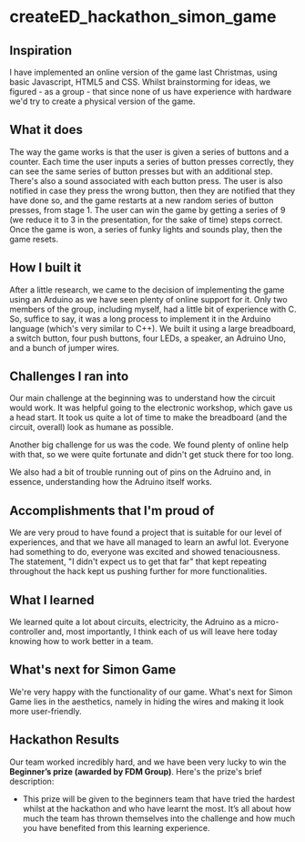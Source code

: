 # createED_hackathon_simon_game

## Inspiration
I have implemented an online version of the game last Christmas, using basic Javascript, HTML5 and CSS. Whilst brainstorming for ideas, we figured - as a group - that since none of us have experience with hardware we'd try to create a physical version of the game. 

## What it does
The way the game works is that the user is given a series of buttons and a counter. Each time the user inputs a series of button presses correctly, they can see the same series of button presses but with an additional step. There's also a sound associated with each button press. The user is also notified in case they press the wrong button, then they are notified that they have done so, and the game restarts at a new random series of button presses, from stage 1. The user can win the game by getting a series of 9 (we reduce it to 3 in the presentation, for the sake of time) steps correct. Once the game is won, a series of funky lights and sounds play, then the game resets.

## How I built it
After a little research, we came to the decision of implementing the game using an Arduino as we have seen plenty of online support for it. Only two members of the group, including myself, had a little bit of experience with C. So, suffice to say, it was a long process to implement it in the Arduino language (which's very similar to C++). 
We built it using a large breadboard, a switch button, four push buttons, four LEDs, a speaker, an Adruino Uno, and a bunch of jumper wires.

## Challenges I ran into
Our main challenge at the beginning was to understand how the circuit would work. It was helpful going to the electronic workshop, which gave us a head start. It took us quite a lot of time to make the breadboard (and the circuit, overall) look as humane as possible.

Another big challenge for us was the code. We found plenty of online help with that, so we were quite fortunate and didn't get stuck there for too long. 

We also had a bit of trouble running out of pins on the Adruino and, in essence, understanding how the Adruino itself works.

## Accomplishments that I'm proud of
We are very proud to have found a project that is suitable for our level of experiences, and that we have all managed to learn an awful lot. Everyone had something to do, everyone was excited and showed tenaciousness. The statement, "I didn't expect us to get that far" that kept repeating throughout the hack kept us pushing further for more functionalities. 

## What I learned
We learned quite a lot about circuits, electricity, the Adruino as a micro-controller and, most importantly, I think each of us will leave here today knowing how to work better in a team.

## What's next for Simon Game
We're very happy with the functionality of our game. What's next for Simon Game lies in the aesthetics, namely in hiding the wires and making it look more user-friendly.


## Hackathon Results

Our team worked incredibly hard, and we have been very lucky to win the **Beginner’s prize (awarded by FDM Group)**. Here's the prize's brief description:
* This prize will be given to the beginners team that have tried the hardest whilst at the hackathon and who have learnt the most. It’s all about how much the team has thrown themselves into the challenge and how much you have benefited from this learning experience.
